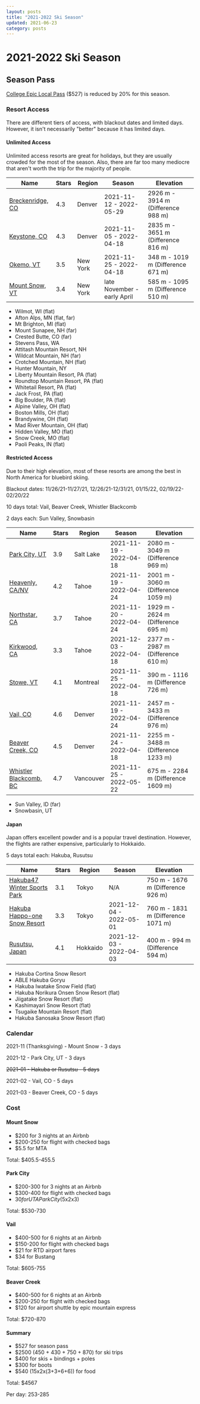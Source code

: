```yaml
---
layout: posts
title: "2021-2022 Ski Season"
updated: 2021-06-23
category: posts
---
```


# 2021-2022 Ski Season
## Season Pass

[College Epic Local Pass](https://www.epicpass.com/Passes/Epic-Local-College-Pass.aspx) ($527) is reduced by 20% for this season.

### Resort Access

There are different tiers of access, with blackout dates and limited days. However, it isn't necessarily "better" because it has limited days. 

#### Unlimited Access

Unlimited access resorts are great for holidays, but they are usually crowded for the most of the season.
Also, there are far too many mediocre that aren't worth the trip for the majority of people.

| Name                                                                    | Stars | Region   | Season                      | Elevation                          |
| ----------------------------------------------------------------------- | ----- | -------- | --------------------------- | ---------------------------------- |
| [Breckenridge, CO](https://www.skiresort.info/ski-resort/breckenridge/) | 4.3   | Denver   | 2021-11-12 - 2022-05-29     | 2926 m - 3914 m (Difference 988 m) |
| [Keystone, CO](https://www.skiresort.info/ski-resort/keystone/)         | 4.3   | Denver   | 2021-11-05 - 2022-04-18     | 2835 m - 3651 m (Difference 816 m) |
| [Okemo, VT](https://www.skiresort.info/ski-resort/okemo/)               | 3.5   | New York | 2021-11-25 - 2022-04-18     | 348 m - 1019 m (Difference 671 m)  |
| [Mount Snow, VT](https://www.skiresort.info/ski-resort/mount-snow/)     | 3.4   | New York | late November - early April | 585 m - 1095 m (Difference 510 m)  |

- Wilmot, WI (flat)
- Afton Alps, MN (flat, far)
- Mt Brighton, MI (flat)
- Mount Sunapee, NH (far)
- Crested Butte, CO (far)
- Stevens Pass, WA
- Attitash Mountain Resort, NH
- Wildcat Mountain, NH (far)
- Crotched Mountain, NH (flat)
- Hunter Mountain, NY
- Liberty Mountain Resort, PA (flat)
- Roundtop Mountain Resort, PA (flat)
- Whitetail Resort, PA (flat)
- Jack Frost, PA (flat)
- Big Boulder, PA (flat)
- Alpine Valley, OH (flat)
- Boston Mills, OH (flat)
- Brandywine, OH (flat)
- Mad River Mountain, OH (flat)
- Hidden Valley, MO (flat)
- Snow Creek, MO (flat)
- Paoli Peaks, IN (flat)

#### Restricted Access

Due to their high elevation, most of these resorts are among the best in North America for bluebird skiing.

Blackout dates: 11/26/21-11/27/21, 12/26/21-12/31/21, 01/15/22, 02/19/22-02/20/22

10 days total: Vail, Beaver Creek, Whistler Blackcomb

2 days each: Sun Valley, Snowbasin

| Name                                                                                | Stars | Region    | Season                  | Elevation                           |
| ----------------------------------------------------------------------------------- | ----- | --------- | ----------------------- | ----------------------------------- |
| [Park City, UT](https://www.skiresort.info/ski-resort/park-city/)                   | 3.9   | Salt Lake | 2021-11-19 - 2022-04-18 | 2080 m - 3049 m (Difference 969 m)  |
| [Heavenly, CA/NV](https://www.skiresort.info/ski-resort/heavenly/)                  | 4.2   | Tahoe     | 2021-11-19 - 2022-04-24 | 2001 m - 3060 m (Difference 1059 m) |
| [Northstar, CA](https://www.skiresort.info/ski-resort/northstar-california-resort/) | 3.7   | Tahoe     | 2021-11-20 - 2022-04-24 | 1929 m - 2624 m (Difference 695 m)  |
| [Kirkwood, CA](https://www.skiresort.info/ski-resort/kirkwood/)                     | 3.3   | Tahoe     | 2021-12-03 - 2022-04-18 | 2377 m - 2987 m (Difference 610 m)  |
| [Stowe, VT](https://www.skiresort.info/ski-resort/stowe/)                           | 4.1   | Montreal  | 2021-11-25 - 2022-04-18 | 390 m - 1116 m (Difference 726 m)   |
| [Vail, CO](https://www.skiresort.info/ski-resort/vail/)                             | 4.6   | Denver    | 2021-11-19 - 2022-04-24 | 2457 m - 3433 m (Difference 976 m)  |
| [Beaver Creek, CO](https://www.skiresort.info/ski-resort/beaver-creek/)             | 4.5   | Denver    | 2021-11-24 - 2022-04-18 | 2255 m - 3488 m (Difference 1233 m) |
| [Whistler Blackcomb, BC](https://www.skiresort.info/ski-resort/whistler-blackcomb/) | 4.7   | Vancouver | 2021-11-25 - 2022-05-22 | 675 m - 2284 m (Difference 1609 m)  |

- Sun Valley, ID (far)
- Snowbasin, UT

#### Japan

Japan offers excellent powder and is a popular travel destination. However, the flights are rather expensive, particularly to Hokkaido.

5 days total each: Hakuba, Rusutsu

| Name                                                                                    | Stars | Region   | Season                  | Elevation                          |
| --------------------------------------------------------------------------------------- | ----- | -------- | ----------------------- | ---------------------------------- |
| [Hakuba47 Winter Sports Park](https://www.skiresort.info/ski-resort/hakuba-47goryu/)    | 3.1   | Tokyo    | N/A                     | 750 m - 1676 m (Difference 926 m)  |
| [Hakuba Happo-one Snow Resort](https://www.skiresort.info/ski-resort/happo-one-hakuba/) | 3.3   | Tokyo    | 2021-12-04 - 2022-05-01 | 760 m - 1831 m (Difference 1071 m) |
| [Rusutsu, Japan](https://www.skiresort.info/ski-resort/rusutsu/)                        | 4.1   | Hokkaido | 2021-12-03 - 2022-04-03 | 400 m - 994 m (Difference 594 m)   |

- Hakuba Cortina Snow Resort
- ABLE Hakuba Goryu
- Hakuba Iwatake Snow Field (flat)
- Hakuba Norikura Onsen Snow Resort (flat)
- Jiigatake Snow Resort (flat)
- Kashimayari Snow Resort (flat)
- Tsugaike Mountain Resort (flat)
- Hakuba Sanosaka Snow Resort (flat)


### Calendar

2021-11 (Thanksgiving) - Mount Snow - 3 days

2021-12 - Park City, UT - 3 days

<s>2021-01 - Hakuba or Rusutsu - 5 days</s>

2021-02 - Vail, CO - 5 days

2021-03 - Beaver Creek, CO - 5 days


### Cost

#### Mount Snow
- $200 for 3 nights at an Airbnb
- $200-250 for flight with checked bags
- $5.5 for MTA

Total: $405.5-455.5

#### Park City
- $200-300 for 3 nights at an Airbnb
- $300-400 for flight with checked bags
- $30 for UTA Park City ($5x2x3)

Total: $530-730

#### Vail
- $400-500 for 6 nights at an Airbnb
- $150-200 for flight with checked bags
- $21 for RTD airport fares
- $34 for Bustang

Total: $605-755

#### Beaver Creek
- $400-500 for 6 nights at an Airbnb
- $200-250 for flight with checked bags
- $120 for airport shuttle by epic mountain express 

Total: $720-870

#### Summary

- $527 for season pass
- $2500 (450 + 430 + 750 + 870) for ski trips
- $400 for skis + bindings + poles
- $300 for boots
- $540 (15x2x(3+3+6+6)) for food

Total: $4567

Per day: 253-285